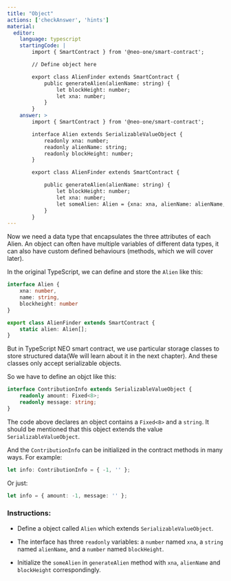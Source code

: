 ```yaml
---
title: "Object"
actions: ['checkAnswer', 'hints']
material: 
  editor:
    language: typescript
    startingCode: |
        import { SmartContract } from '@neo-one/smart-contract';

        // Define object here

        export class AlienFinder extends SmartContract {
            public generateAlien(alienName: string) {
                let blockHeight: number;
                let xna: number;
            }
        }
    answer: > 
        import { SmartContract } from '@neo-one/smart-contract';

        interface Alien extends SerializableValueObject {
            readonly xna: number;
            readonly alienName: string;
            readonly blockHeight: number;
        }

        export class AlienFinder extends SmartContract {

            public generateAlien(alienName: string) {
                let blockHeight: number;
                let xna: number;
                let someAlien: Alien = {xna: xna, alienName: alienName, blockHeight: blockHeight};
            }
        }
---
```



Now we need a data type that encapsulates the three attributes of each Alien. An object can often have multiple variables of different data types, it can also have custom defined behaviours (methods, which we will cover later).

In the original TypeScript, we can define and store the `Alien` like this:

```typescript
interface Alien {
    xna: number,
    name: string,
    blockheight: number
}

export class AlienFinder extends SmartContract {
    static alien: Alien[];
}
```

But in TypeScript NEO smart contract, we use particular storage classes to store structured data(We will learn about it in the next chapter). And these classes only accept serializable objects.

So we have to define an objct like this: 

```typescript
interface ContributionInfo extends SerializableValueObject {
    readonly amount: Fixed<8>;
    readonly message: string;
}
```

The code above declares an object contains a `Fixed<8>` and a `string`. It should be mentioned that this object extends the value `SerializableValueObject`.

And the `ContributionInfo` can be initialized in the contract methods in many ways. For example:

```typescript
let info: ContributionInfo = { -1, '' };
```

Or just:

```typescript
let info = { amount: -1, message: '' };
```

### Instructions: 

- Define a object called `Alien` which extends `SerializableValueObject`.

- The interface has three `readonly` variables: a `number` named `xna`, a `string` named `alienName`, and a `number` named `blockHeight`.

- Initialize the `someAlien` in `generateAlien` method with `xna`, `alienName` and `blockHeight` correspondingly.

